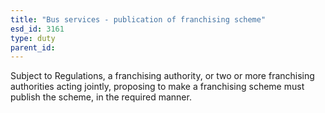 ```yaml
---
title: "Bus services - publication of franchising scheme"
esd_id: 3161
type: duty
parent_id:  
---
```


Subject to Regulations, a franchising authority, or two or more franchising authorities acting jointly, proposing to make a franchising scheme must publish the scheme, in the required manner.

